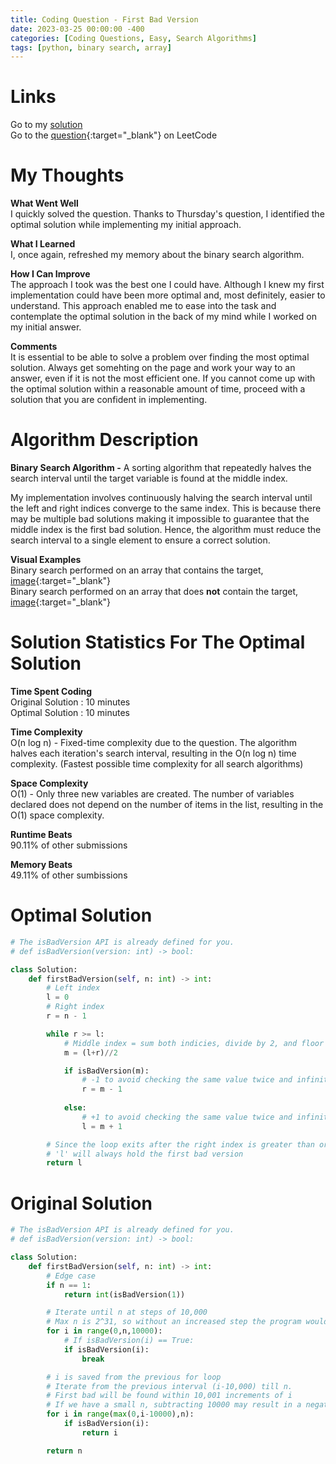 ```yaml
---
title: Coding Question - First Bad Version
date: 2023-03-25 00:00:00 -400
categories: [Coding Questions, Easy, Search Algorithms]
tags: [python, binary search, array]
---
```


# Links  

Go to my [solution](#optimal-solution)  
Go to the [question](https://leetcode.com/problems/first-bad-version/description/){:target="_blank"} on LeetCode  

# My Thoughts  

**What Went Well**  
I quickly solved the question.
Thanks to Thursday's question, I identified the optimal solution while implementing my initial approach.

**What I Learned**  
I, once again, refreshed my memory about the binary search algorithm.

**How I Can Improve**  
The approach I took was the best one I could have. 
Although I knew my first implementation could have been more optimal and, most definitely, easier to understand. 
This approach enabled me to ease into the task and contemplate the optimal solution in the back of my mind while I worked on my initial answer.

**Comments**  
It is essential to be able to solve a problem over finding the most optimal solution. 
Always get somehting on the page and work your way to an answer, even if it is not the most efficient one. 
If you cannot come up with the optimal solution within a reasonable amount of time, proceed with a solution that you are confident in implementing.

# Algorithm Description

**Binary Search Algorithm -** A sorting algorithm that repeatedly halves the search interval until the target variable is found at the middle index.  
  
My implementation involves continuously halving the search interval until the left and right indices converge to the same index. 
This is because there may be multiple bad solutions making it impossible to guarantee that the middle index is the first bad solution. 
Hence, the algorithm must reduce the search interval to a single element to ensure a correct solution.  

**Visual Examples**  
Binary search performed on an array that contains the target, [image](https://ds1-iiith.vlabs.ac.in/exp/unsorted-arrays/binary-search/images/binary_search_stepwise.png){:target="_blank"}  
Binary search performed on an array that does **not** contain the target, [image](https://storage.googleapis.com/algodailyrandomassets/tutorials-optimized/binarySearch1.png){:target="_blank"}

# Solution Statistics For The Optimal Solution

**Time Spent Coding**  
Original Solution : 10 minutes  
Optimal Solution : 10 minutes  

**Time Complexity**  
O(n log n) - Fixed-time complexity due to the question. 
The algorithm halves each iteration's search interval, resulting in the O(n log n) time complexity. 
(Fastest possible time complexity for all search algorithms)  

**Space Complexity**  
O(1) - Only three new variables are created. 
The number of variables declared does not depend on the number of items in the list, resulting in the O(1) space complexity.  

**Runtime Beats**  
90.11% of other submissions  

**Memory Beats**  
49.11% of other sumbissions  

# Optimal Solution  

```python
# The isBadVersion API is already defined for you.
# def isBadVersion(version: int) -> bool:

class Solution:
    def firstBadVersion(self, n: int) -> int:
        # Left index
        l = 0               
        # Right index
        r = n - 1

        while r >= l:       
            # Middle index = sum both indicies, divide by 2, and floor the result
            m = (l+r)//2

            if isBadVersion(m):
                # -1 to avoid checking the same value twice and infinite looping
                r = m - 1   
            
            else:
                # +1 to avoid checking the same value twice and infinite looping
                l = m + 1  

        # Since the loop exits after the right index is greater than or equal to 'l'
        # 'l' will always hold the first bad version
        return l
```

# Original Solution

```python
# The isBadVersion API is already defined for you.
# def isBadVersion(version: int) -> bool:

class Solution:
    def firstBadVersion(self, n: int) -> int:
        # Edge case
        if n == 1:
            return int(isBadVersion(1))

        # Iterate until n at steps of 10,000
        # Max n is 2^31, so without an increased step the program would timeout
        for i in range(0,n,10000):
            # If isBadVersion(i) == True:
            if isBadVersion(i):         
                break

        # i is saved from the previous for loop
        # Iterate from the previous interval (i-10,000) till n.
        # First bad will be found within 10,001 increments of i
        # If we have a small n, subtracting 10000 may result in a negative number, so use the largest starting index max(0,i-10000)
        for i in range(max(0,i-10000),n):
            if isBadVersion(i):
                return i

        return n
```
